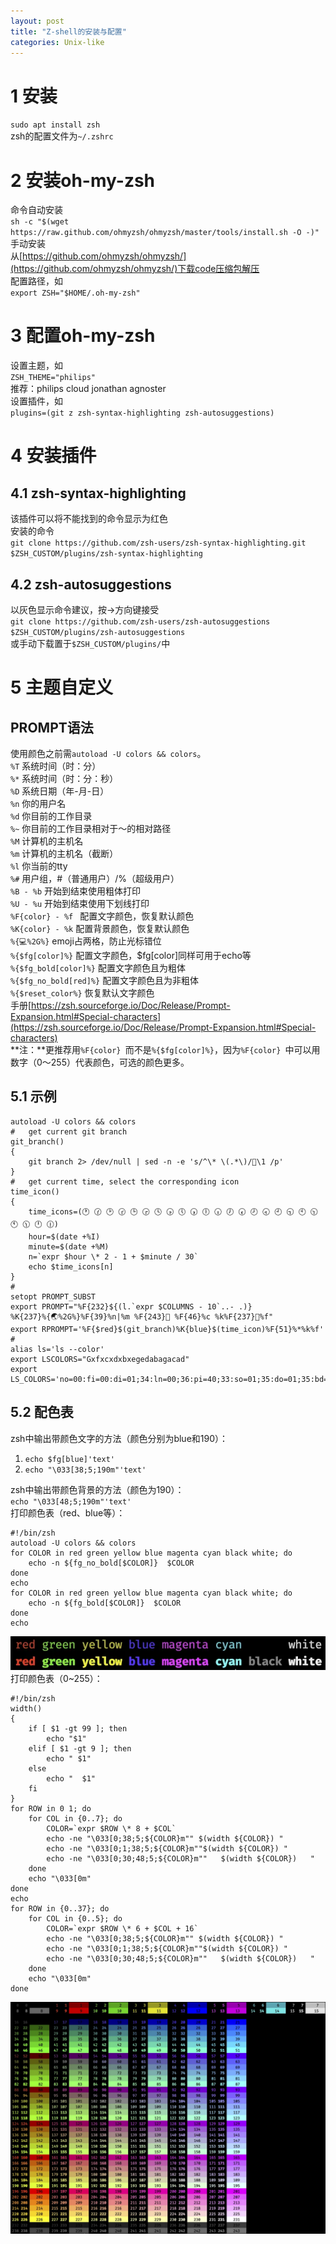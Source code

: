 ```yaml
---
layout: post
title: "Z-shell的安装与配置"
categories: Unix-like
---
```


# 1 安装
`sudo apt install zsh`<br />zsh的配置文件为`~/.zshrc`
# 2 安装oh-my-zsh
命令自动安装 <br />`sh -c "$(wget https://raw.github.com/ohmyzsh/ohmyzsh/master/tools/install.sh -O -)"`<br />手动安装<br />从[https://github.com/ohmyzsh/ohmyzsh/](https://github.com/ohmyzsh/ohmyzsh/)下载code压缩包解压<br />配置路径，如<br />`export ZSH="$HOME/.oh-my-zsh"`

# 3 配置oh-my-zsh
设置主题，如<br />`ZSH_THEME="philips"`<br />推荐：philips cloud jonathan agnoster<br />设置插件，如<br />`plugins=(git z zsh-syntax-highlighting zsh-autosuggestions)`
# 4 安装插件
## 4.1 zsh-syntax-highlighting
该插件可以将不能找到的命令显示为红色<br />安装的命令<br />`git clone https://github.com/zsh-users/zsh-syntax-highlighting.git $ZSH_CUSTOM/plugins/zsh-syntax-highlighting`
## 4.2 zsh-autosuggestions
以灰色显示命令建议，按→方向键接受<br />`git clone https://github.com/zsh-users/zsh-autosuggestions $ZSH_CUSTOM/plugins/zsh-autosuggestions`<br />或手动下载置于`$ZSH_CUSTOM/plugins/`中
# 5 主题自定义
## PROMPT语法
 使用颜色之前需`autoload -U colors && colors`。<br />`%T`						系统时间（时：分）<br />`%*`						系统时间（时：分：秒）<br />`%D`						系统日期（年-月-日）<br />`%n`						你的用户名<br />`%d`						你目前的工作目录<br />`%~`						你目前的工作目录相对于～的相对路径<br />`%M`						计算机的主机名<br />`%m`						计算机的主机名（截断）<br />`%l`						你当前的tty<br />`%#`						用户组，#（普通用户）/%（超级用户）<br />`%B - %b`				开始到结束使用粗体打印<br />`%U - %u`				开始到结束使用下划线打印<br />`%F{color} - %f `			配置文字颜色，恢复默认颜色<br />`%K{color} - %k`			配置背景颜色，恢复默认颜色<br />`%{💻%2G%}`				emoji占两格，防止光标错位<br />`%{$fg[color]%}`			配置文字颜色，$fg[color]同样可用于echo等<br />`%{$fg_bold[color]%}`		配置文字颜色且为粗体<br />`%{$fg_no_bold[red]%}`		配置文字颜色且为非粗体<br />`%{$reset_color%}`		恢复默认文字颜色<br />手册[https://zsh.sourceforge.io/Doc/Release/Prompt-Expansion.html#Special-characters](https://zsh.sourceforge.io/Doc/Release/Prompt-Expansion.html#Special-characters)<br />**注：**更推荐用`%F{color} `而不是`%{$fg[color]%}`，因为`%F{color} `中可以用数字（0～255）代表颜色，可选的颜色更多。
## 5.1 示例
```shell
autoload -U colors && colors
#   get current git branch
git_branch()
{
    git branch 2> /dev/null | sed -n -e 's/^\* \(.*\)/🚀\1 /p'
}
#   get current time, select the corresponding icon
time_icon()
{
    time_icons=(🕐 🕜 🕑 🕝 🕒 🕞 🕓 🕟 🕔 🕠 🕕 🕡 🕖 🕢 🕗 🕣 🕘 🕤 🕙 🕥 🕚 🕦 🕛 🕧)
    hour=$(date +%I)
    minute=$(date +%M)
    n=`expr $hour \* 2 - 1 + $minute / 30`
    echo $time_icons[n]
}
#
setopt PROMPT_SUBST
export PROMPT="%F{232}${(l.`expr $COLUMNS - 10`..- .)}
%K{237}%{🌏%2G%}%F{39}%n|%m %F{243} %F{46}%c %k%F{237}%f"
export RPROMPT='%F{$red}$(git_branch)%K{blue}$(time_icon)%F{51}%*%k%f'
#
alias ls='ls --color'
export LSCOLORS="Gxfxcxdxbxegedabagacad"
export LS_COLORS='no=00:fi=00:di=01;34:ln=00;36:pi=40;33:so=01;35:do=01;35:bd=40;33;01:cd=40;33;01:or=41;33;01:ex=00;32:*.cmd=00;32:*.exe=01;32:*.com=01;32:*.bat=01;32:*.btm=01;32:*.dll=01;32:*.tar=00;31:*.tbz=00;31:*.tgz=00;31:*.rpm=00;31:*.deb=00;31:*.arj=00;31:*.taz=00;31:*.lzh=00;31:*.lzma=00;31:*.zip=00;31:*.zoo=00;31:*.z=00;31:*.Z=00;31:*.gz=00;31:*.bz2=00;31:*.tb2=00;31:*.tz2=00;31:*.tbz2=00;31:*.avi=01;35:*.bmp=01;35:*.fli=01;35:*.gif=01;35:*.jpg=01;35:*.jpeg=01;35:*.mng=01;35:*.mov=01;35:*.mpg=01;35:*.pcx=01;35:*.pbm=01;35:*.pgm=01;35:*.png=01;35:*.ppm=01;35:*.tga=01;35:*.tif=01;35:*.xbm=01;35:*.xpm=01;35:*.dl=01;35:*.gl=01;35:*.wmv=01;35:*.aiff=00;32:*.au=00;32:*.mid=00;32:*.mp3=00;32:*.ogg=00;32:*.voc=00;32:*.wav=00;32:*.patch=00;34:*.o=00;32:*.so=01;35:*.ko=01;31:*.la=00;33'

```
## 5.2 配色表
zsh中输出带颜色文字的方法（颜色分别为blue和190）：

1. `echo $fg[blue]'text'`
2. `echo "\033[38;5;190m"'text'`

zsh中输出带颜色背景的方法（颜色为190）：<br />`echo "\033[48;5;190m"'text'`<br />打印颜色表（red、blue等）：
```shell
#!/bin/zsh
autoload -U colors && colors
for COLOR in red green yellow blue magenta cyan black white; do
    echo -n ${fg_no_bold[$COLOR]}  $COLOR
done
echo
for COLOR in red green yellow blue magenta cyan black white; do
    echo -n ${fg_bold[$COLOR]}  $COLOR
done
echo
```
![image.png](/assets/png/2024-04-24-Z-shell的安装与配置-1.png)<br />打印颜色表（0~255）：
```shell
#!/bin/zsh
width()
{
    if [ $1 -gt 99 ]; then
        echo "$1"
    elif [ $1 -gt 9 ]; then
        echo " $1"
    else
        echo "  $1"
    fi
}
for ROW in 0 1; do
    for COL in {0..7}; do
        COLOR=`expr $ROW \* 8 + $COL`
        echo -ne "\033[0;38;5;${COLOR}m"" $(width ${COLOR}) "
        echo -ne "\033[0;1;38;5;${COLOR}m""$(width ${COLOR}) "
        echo -ne "\033[0;30;48;5;${COLOR}m""   $(width ${COLOR})   "
    done
    echo "\033[0m"
done
echo
for ROW in {0..37}; do
    for COL in {0..5}; do
        COLOR=`expr $ROW \* 6 + $COL + 16`
        echo -ne "\033[0;38;5;${COLOR}m"" $(width ${COLOR}) "
        echo -ne "\033[0;1;38;5;${COLOR}m""$(width ${COLOR}) "
        echo -ne "\033[0;30;48;5;${COLOR}m""   $(width ${COLOR})   "
    done
    echo "\033[0m"
done
```
![image.png](/assets/png/2024-04-24-Z-shell的安装与配置-2.png)

